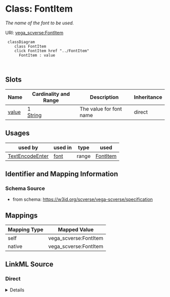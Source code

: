 

# Class: FontItem 


_The  name of the font to be used._





URI: [vega_scverse:FontItem](https://w3id.org/scverse/vega-scverse/FontItem)






```mermaid
 classDiagram
    class FontItem
    click FontItem href "../FontItem"
      FontItem : value
        
      
```




<!-- no inheritance hierarchy -->


## Slots

| Name | Cardinality and Range | Description | Inheritance |
| ---  | --- | --- | --- |
| [value](value.md) | 1 <br/> [String](String.md) | The value for font name | direct |





## Usages

| used by | used in | type | used |
| ---  | --- | --- | --- |
| [TextEncodeEnter](TextEncodeEnter.md) | [font](font.md) | range | [FontItem](FontItem.md) |






## Identifier and Mapping Information







### Schema Source


* from schema: https://w3id.org/scverse/vega-scverse/specification




## Mappings

| Mapping Type | Mapped Value |
| ---  | ---  |
| self | vega_scverse:FontItem |
| native | vega_scverse:FontItem |







## LinkML Source

<!-- TODO: investigate https://stackoverflow.com/questions/37606292/how-to-create-tabbed-code-blocks-in-mkdocs-or-sphinx -->

### Direct

<details>
```yaml
name: FontItem
description: The  name of the font to be used.
from_schema: https://w3id.org/scverse/vega-scverse/specification
rank: 1000
attributes:
  value:
    name: value
    description: The value for font name.
    from_schema: https://w3id.org/scverse/vega-scverse/marks
    domain_of:
    - PositionItem
    - TextItem
    - baselineItem
    - FontItem
    - FontSizeItem
    - FontWeightItem
    - FontStyleItem
    - RGBHexItem
    - CircleShape
    range: string
    required: true

```
</details>

### Induced

<details>
```yaml
name: FontItem
description: The  name of the font to be used.
from_schema: https://w3id.org/scverse/vega-scverse/specification
rank: 1000
attributes:
  value:
    name: value
    description: The value for font name.
    from_schema: https://w3id.org/scverse/vega-scverse/marks
    alias: value
    owner: FontItem
    domain_of:
    - PositionItem
    - TextItem
    - baselineItem
    - FontItem
    - FontSizeItem
    - FontWeightItem
    - FontStyleItem
    - RGBHexItem
    - CircleShape
    range: string
    required: true

```
</details>